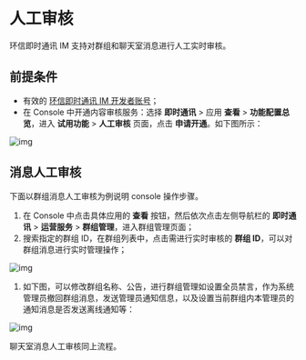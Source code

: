 # 人工审核

环信即时通讯 IM 支持对群组和聊天室消息进行人工实时审核。

## 前提条件

- 有效的 [环信即时通讯 IM 开发者账号](https://console.easemob.com/index)；
- 在 Console 中开通内容审核服务：选择 **即时通讯** > 应用 **查看** > **功能配置总览**，进入 **试用功能** > **人工审核** 页面，点击 **申请开通**。如下图所示：

![img](@static/images/moderation/moderation_manual_review_01.png)

## 消息人工审核

下面以群组消息人工审核为例说明 console 操作步骤。

1. 在 Console 中点击具体应用的 **查看** 按钮，然后依次点击左侧导航栏的 **即时通讯** > **运营服务** > **群组管理**，进入群组管理页面；
2. 搜索指定的群组 ID，在群组列表中，点击需进行实时审核的 **群组 ID**，可以对群组消息进行实时管理操作；

![img](@static/images/moderation/moderation_manual_review_02.png)

1. 如下图，可以修改群组名称、公告，进行群组管理如设置全员禁言，作为系统管理员撤回群组消息，发送管理员通知信息，以及设置当前群组内本管理员的通知消息是否发送离线通知等：

![img](@static/images/moderation/moderation_manual_review_03.png)

聊天室消息人工审核同上流程。